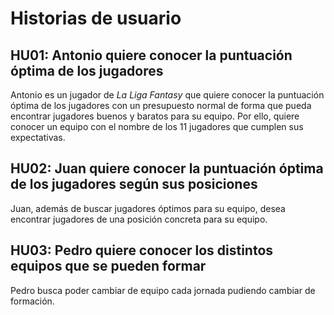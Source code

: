 # Historias de usuario

## HU01: Antonio quiere conocer la puntuación óptima de los jugadores 

Antonio es un jugador de _La Liga Fantasy_ que quiere conocer la puntuación óptima de los jugadores con un presupuesto normal de forma que pueda encontrar jugadores buenos y baratos para su equipo. Por ello, quiere conocer un equipo con el nombre de los 11 jugadores que cumplen sus expectativas.

## HU02: Juan quiere conocer la puntuación óptima de los jugadores según sus posiciones
Juan, además de buscar jugadores óptimos para su equipo, desea encontrar jugadores de una posición concreta para su equipo.

## HU03: Pedro quiere conocer los distintos equipos que se pueden formar
Pedro busca poder cambiar de equipo cada jornada pudiendo cambiar de formación.